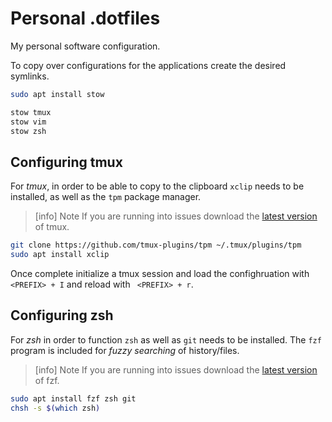# Personal .dotfiles
My personal software configuration.

To copy over configurations for the applications create the desired symlinks.

```bash
sudo apt install stow

stow tmux
stow vim
stow zsh
```

## Configuring tmux
For *tmux*, in order to be able to copy to the clipboard `xclip` needs to be installed, as well as the `tpm` package manager.

> [info] Note
> If you are running into issues download the [latest version](https://github.com/tmux/tmux) of tmux.

```bash
git clone https://github.com/tmux-plugins/tpm ~/.tmux/plugins/tpm
sudo apt install xclip
```

Once complete initialize a tmux session and load the confighruation with `<PREFIX> + I` and reload with ` <PREFIX> + r`.

## Configuring zsh
For *zsh* in order to function `zsh` as well as `git` needs to be installed. The `fzf` program is included for *fuzzy searching* of history/files.

> [info] Note
> If you are running into issues download the [latest version](https://github.com/junegunn/fzf) of fzf.

```bash
sudo apt install fzf zsh git
chsh -s $(which zsh)
```

